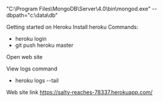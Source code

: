 "C:\Program Files\MongoDB\Server\4.0\bin\mongod.exe" --dbpath="c:\data\db"

Getting started on Heroku
Install heroku
Commands:
- heroku login
- git push heroku master

Open web site

View logs command
- heroku logs --tail

Web site link
https://salty-reaches-78337.herokuapp.com/ 

